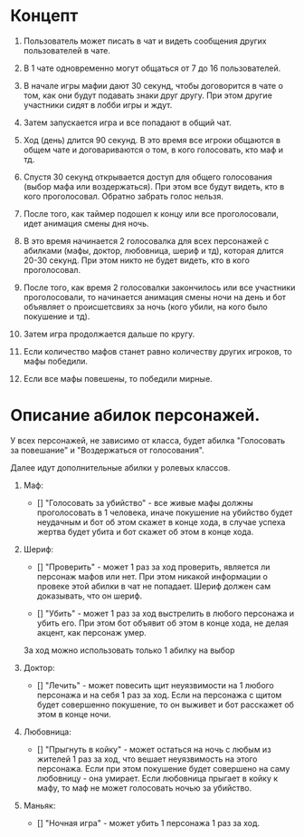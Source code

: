 
# Концепт

1. Пользователь может писать в чат и видеть сообщения других пользователей в чате.

2. В 1 чате одновременно могут общаться от 7 до 16 пользователей.
 
3.  В начале игры мафии дают 30 секунд, чтобы договорится в чате о том, как они будут подавать знаки друг другу. При этом другие участники сидят в лобби игры и ждут.

4. Затем запускается игра и все попадают в общий чат.

5. Ход (день) длится 90 секунд. В это время все игроки общаются в общем чате и договариваются о том, в кого голосовать, кто маф и тд.

6. Спустя 30 секунд открывается доступ для общего голосования (выбор мафа или воздержаться). При этом все будут видеть, кто в кого проголосовал. Обратно забрать голос нельзя.

7. После того, как таймер подошел к концу или все проголосовали, идет анимация смены дня ночь.

8. В это время начинается 2 голосовалка для всех персонажей с абилками (мафы, доктор, любовница, шериф и тд), которая длится 20-30 секунд.  При этом никто не будет видеть, кто в кого проголосовал.

9. После того, как время 2 голосовалки закончилось или все участники проголосовали, то начинается анимация смены ночи на день и бот объявляет о происшетсвиях за ночь (кого убили, на кого было покушение и тд).

10. Затем игра продолжается дальше по кругу.

11. Если количество мафов станет равно количеству других игроков, то мафы победили.

12. Если все мафы повешены, то победили мирные.


# Описание абилок персонажей.

У всех персонажей, не зависимо от класса, будет абилка "Голосовать за повешание" и "Воздержаться от голосования".

Далее идут дополнительные абилки у ролевых классов.

1. Маф: 
    - [] "Голосовать за убийство" - все живые мафы должны проголосовать в 1 человека, иначе покушение на убийство будет неудачным и бот об этом скажет в конце хода, в случае успеха жертва будет убита и бот скажет об этом в конце хода.

2. Шериф:
    - [] "Проверить" - может 1 раз за ход проверить, является ли персонаж мафов или нет. При этом никакой информации о провеке этой абилки в чат не попадает. Шериф должен сам доказывать, что он шериф.

    - [] "Убить" - может 1 раз за ход выстрелить в любого персонажа и убить его. При этом бот объявит об этом в конце хода, не делая акцент, как персонаж умер.

    За ход можно использовать только 1 абилку на выбор

3. Доктор:
    - [] "Лечить" - может повесить щит неуязвимости на 1 любого персонажа и на себя 1 раз за ход. Если на персонажа с щитом будет совершенно покушение, то он выживет и бот расскажет об этом в конце ночи.
4. Любовница:
    - [] "Прыгнуть в койку" - может остаться на ночь с любым из жителей 1 раз за ход, что вешает неуязвимость на этого персонажа. Если при этом покушение будет совершено на саму любовницу - она умирает. Если любовница прыгает в койку к мафу, то маф не может голосовать ночью за убийство.
5. Маньяк:
    - [] "Ночная игра" - может убить 1 персонажа 1 раз за ход.


 
